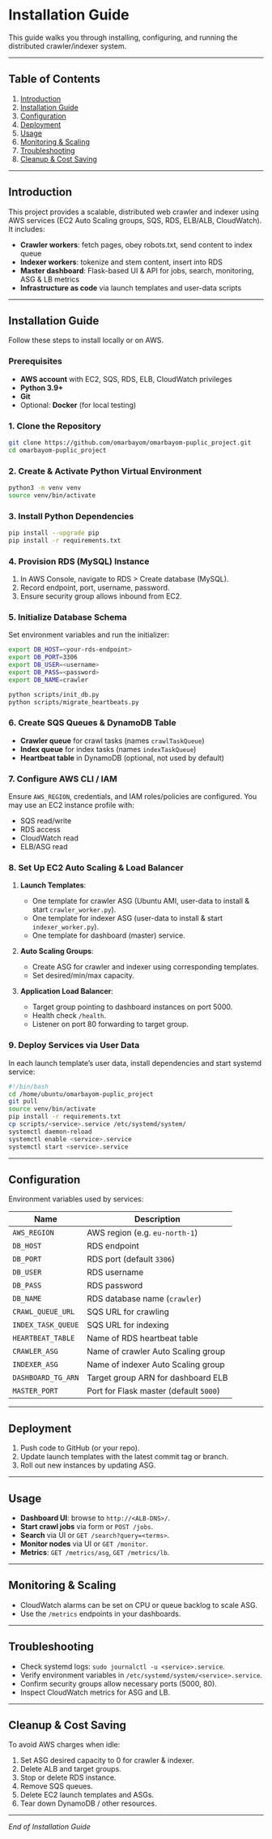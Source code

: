 # Installation Guide

This guide walks you through installing, configuring, and running the distributed crawler/indexer system.

---

## Table of Contents

1. [Introduction](#introduction)
2. [Installation Guide](#installation-guide)
3. [Configuration](#configuration)
4. [Deployment](#deployment)
5. [Usage](#usage)
6. [Monitoring & Scaling](#monitoring--scaling)
7. [Troubleshooting](#troubleshooting)
8. [Cleanup & Cost Saving](#cleanup--cost-saving)

---

## Introduction

This project provides a scalable, distributed web crawler and indexer using AWS services (EC2 Auto Scaling groups, SQS, RDS, ELB/ALB, CloudWatch). It includes:

* **Crawler workers**: fetch pages, obey robots.txt, send content to index queue
* **Indexer workers**: tokenize and stem content, insert into RDS
* **Master dashboard**: Flask-based UI & API for jobs, search, monitoring, ASG & LB metrics
* **Infrastructure as code** via launch templates and user-data scripts

---

## Installation Guide

Follow these steps to install locally or on AWS.

### Prerequisites

* **AWS account** with EC2, SQS, RDS, ELB, CloudWatch privileges
* **Python 3.9+**
* **Git**
* Optional: **Docker** (for local testing)

### 1. Clone the Repository

```bash
git clone https://github.com/omarbayom/omarbayom-puplic_project.git
cd omarbayom-puplic_project
```

### 2. Create & Activate Python Virtual Environment

```bash
python3 -m venv venv
source venv/bin/activate
```

### 3. Install Python Dependencies

```bash
pip install --upgrade pip
pip install -r requirements.txt
```

### 4. Provision RDS (MySQL) Instance

1. In AWS Console, navigate to RDS > Create database (MySQL).
2. Record endpoint, port, username, password.
3. Ensure security group allows inbound from EC2.

### 5. Initialize Database Schema

Set environment variables and run the initializer:

```bash
export DB_HOST=<your-rds-endpoint>
export DB_PORT=3306
export DB_USER=<username>
export DB_PASS=<password>
export DB_NAME=crawler
```

```bash
python scripts/init_db.py
python scripts/migrate_heartbeats.py
```

### 6. Create SQS Queues & DynamoDB Table

* **Crawler queue** for crawl tasks (names `crawlTaskQueue`)
* **Index queue** for index tasks (names `indexTaskQueue`)
* **Heartbeat table** in DynamoDB (optional, not used by default)

### 7. Configure AWS CLI / IAM

Ensure `AWS_REGION`, credentials, and IAM roles/policies are configured. You may use an EC2 instance profile with:

* SQS read/write
* RDS access
* CloudWatch read
* ELB/ASG read

### 8. Set Up EC2 Auto Scaling & Load Balancer

1. **Launch Templates**:

   * One template for crawler ASG (Ubuntu AMI, user-data to install & start `crawler_worker.py`).
   * One template for indexer ASG (user-data to install & start `indexer_worker.py`).
   * One template for dashboard (master) service.
2. **Auto Scaling Groups**:

   * Create ASG for crawler and indexer using corresponding templates.
   * Set desired/min/max capacity.
3. **Application Load Balancer**:

   * Target group pointing to dashboard instances on port 5000.
   * Health check `/health`.
   * Listener on port 80 forwarding to target group.

### 9. Deploy Services via User Data

In each launch template’s user data, install dependencies and start systemd service:

```bash
#!/bin/bash
cd /home/ubuntu/omarbayom-puplic_project
git pull
source venv/bin/activate
pip install -r requirements.txt
cp scripts/<service>.service /etc/systemd/system/
systemctl daemon-reload
systemctl enable <service>.service
systemctl start <service>.service
```

---

## Configuration

Environment variables used by services:

| Name               | Description                            |
| ------------------ | -------------------------------------- |
| `AWS_REGION`       | AWS region (e.g. `eu-north-1`)         |
| `DB_HOST`          | RDS endpoint                           |
| `DB_PORT`          | RDS port (default `3306`)              |
| `DB_USER`          | RDS username                           |
| `DB_PASS`          | RDS password                           |
| `DB_NAME`          | RDS database name (`crawler`)          |
| `CRAWL_QUEUE_URL`  | SQS URL for crawling                   |
| `INDEX_TASK_QUEUE` | SQS URL for indexing                   |
| `HEARTBEAT_TABLE`  | Name of RDS heartbeat table            |
| `CRAWLER_ASG`      | Name of crawler Auto Scaling group     |
| `INDEXER_ASG`      | Name of indexer Auto Scaling group     |
| `DASHBOARD_TG_ARN` | Target group ARN for dashboard ELB     |
| `MASTER_PORT`      | Port for Flask master (default `5000`) |

---

## Deployment

1. Push code to GitHub (or your repo).
2. Update launch templates with the latest commit tag or branch.
3. Roll out new instances by updating ASG.

---

## Usage

* **Dashboard UI**: browse to `http://<ALB-DNS>/`.
* **Start crawl jobs** via form or `POST /jobs`.
* **Search** via UI or `GET /search?query=<terms>`.
* **Monitor nodes** via UI or `GET /monitor`.
* **Metrics**: `GET /metrics/asg`, `GET /metrics/lb`.

---

## Monitoring & Scaling

* CloudWatch alarms can be set on CPU or queue backlog to scale ASG.
* Use the `/metrics` endpoints in your dashboards.

---

## Troubleshooting

* Check systemd logs: `sudo journalctl -u <service>.service`.
* Verify environment variables in `/etc/systemd/system/<service>.service`.
* Confirm security groups allow necessary ports (5000, 80).
* Inspect CloudWatch metrics for ASG and LB.

---

## Cleanup & Cost Saving

To avoid AWS charges when idle:

1. Set ASG desired capacity to 0 for crawler & indexer.
2. Delete ALB and target groups.
3. Stop or delete RDS instance.
4. Remove SQS queues.
5. Delete EC2 launch templates and ASGs.
6. Tear down DynamoDB / other resources.

---

*End of Installation Guide*

